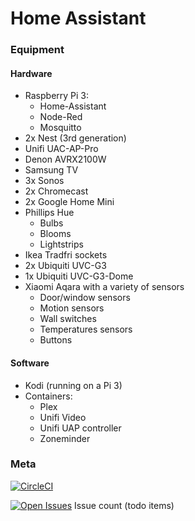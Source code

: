 # Home Assistant

### Equipment

#### Hardware

 - Raspberry Pi 3:
   - Home-Assistant
   - Node-Red
   - Mosquitto
 - 2x Nest (3rd generation)
 - Unifi UAC-AP-Pro
 - Denon AVRX2100W
 - Samsung TV
 - 3x Sonos
 - 2x Chromecast
 - 2x Google Home Mini
 - Phillips Hue
   - Bulbs
   - Blooms
   - Lightstrips
 - Ikea Tradfri sockets
 - 2x Ubiquiti UVC-G3
 - 1x Ubiquiti UVC-G3-Dome
 - Xiaomi Aqara with a variety of sensors
   - Door/window sensors
   - Motion sensors
   - Wall switches
   - Temperatures sensors
   - Buttons

#### Software

 - Kodi (running on a Pi 3)
 - Containers:
   - Plex
   - Unifi Video
   - Unifi UAP controller
   - Zoneminder

### Meta

[![CircleCI](https://circleci.com/gh/glitchcrab/homeassistant/tree/master.svg?style=svg)](https://circleci.com/gh/glitchcrab/homeassistant/tree/master)

[![Open Issues](https://img.shields.io/github/issues/analbeard/homeassistant.svg)](https://github.com/analbeard/homeassistant/issues) Issue count (todo items)
